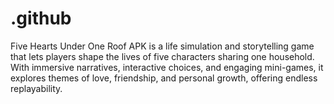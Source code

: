 # .github
Five Hearts Under One Roof APK is a life simulation and storytelling game that lets players shape the lives of five characters sharing one household. With immersive narratives, interactive choices, and engaging mini-games, it explores themes of love, friendship, and personal growth, offering endless replayability.
